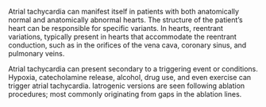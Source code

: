 Atrial tachycardia can manifest itself in patients with both anatomically normal and anatomically abnormal hearts. The structure of the patient’s heart can be responsible for specific variants. In hearts, reentrant variations, typically present in hearts that accommodate the reentrant conduction, such as in the orifices of the vena cava, coronary sinus, and pulmonary veins.

Atrial tachycardia can present secondary to a triggering event or conditions. Hypoxia, catecholamine release, alcohol, drug use, and even exercise can trigger atrial tachycardia. Iatrogenic versions are seen following ablation procedures; most commonly originating from gaps in the ablation lines.